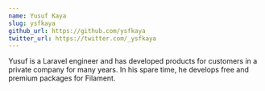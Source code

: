 ```yaml
---
name: Yusuf Kaya
slug: ysfkaya
github_url: https://github.com/ysfkaya
twitter_url: https://twitter.com/_ysfkaya
---
```


Yusuf is a Laravel engineer and has developed products for customers in a private company for many years. In his spare time, he develops free and premium packages for Filament.
